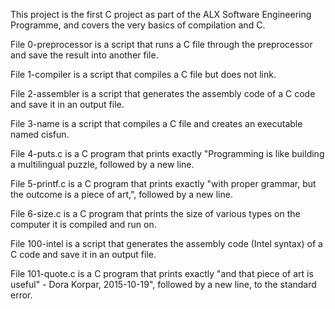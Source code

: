 This project is the first C project as part of the ALX Software Engineering Programme, and covers the very basics of compilation and C.

File 0-preprocessor is a script that runs a C file through the preprocessor and save the result into another file.

File 1-compiler is a script that compiles a C file but does not link.

File 2-assembler is a script that generates the assembly code of a C code and save it in an output file.

File 3-name is a script that compiles a C file and creates an executable named cisfun.

File 4-puts.c is a C program that prints exactly "Programming is like building a multilingual puzzle, followed by a new line.

File 5-printf.c is a C program that prints exactly "with proper grammar, but the outcome is a piece of art,", followed by a new line.

File 6-size.c is a C program that prints the size of various types on the computer it is compiled and run on.

File 100-intel is a script that generates the assembly code (Intel syntax) of a C code and save it in an output file.

File 101-quote.c is a C program that prints exactly "and that piece of art is useful" - Dora Korpar, 2015-10-19", followed by a new line, to the standard error.